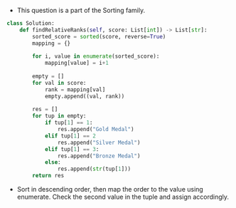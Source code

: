 - This question is a part of the Sorting family. 

```python
class Solution:
	def findRelativeRanks(self, score: List[int]) -> List[str]:
		sorted_score = sorted(score, reverse=True)
		mapping = {}
		
		for i, value in enumerate(sorted_score):
			mapping[value] = i+1
		
		empty = []
		for val in score:
			rank = mapping[val]
			empty.append((val, rank))
		
		res = []
		for tup in empty:
			if tup[1] == 1:
				res.append("Gold Medal")
			elif tup[1] == 2
				res.append("Silver Medal")
			elif tup[1] == 3:
				res.append("Bronze Medal")
			else:
				res.append(str(tup[1]))
		return res
```

- Sort in descending order, then map the order to the value using enumerate. Check the second value in the tuple and assign accordingly.